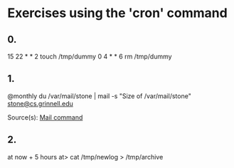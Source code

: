 # Exercises using the 'cron' command
## 0.

15 22 * * 2 touch /tmp/dummy
0 4 * * 6 rm /tmp/dummy

## 1.

@monthly du /var/mail/stone | mail -s "Size of /var/mail/stone" stone@cs.grinnell.edu

Source(s):
[Mail command](http://stackoverflow.com/questions/4658283/shell-script-to-send-email)

## 2.
at now + 5 hours
at> cat /tmp/newlog > /tmp/archive